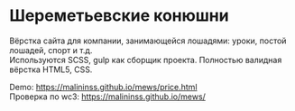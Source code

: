 # Шереметьевские конюшни
Вёрстка сайта для компании, занимающейся лошадями: уроки, постой лошадей, спорт и т.д.  
Используются SCSS, gulp как сборщик проекта. Полностью валидная вёрстка HTML5, CSS.  
  
Demo: https://malininss.github.io/mews/price.html  
Проверка по wc3: https://malininss.github.io/mews/
